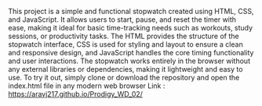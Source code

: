 This project is a simple and functional stopwatch created using HTML, CSS, and JavaScript. It allows users to start, pause, and reset the timer with ease, making it ideal for basic time-tracking needs such as workouts, study sessions, or productivity tasks. The HTML provides the structure of the stopwatch interface, CSS is used for styling and layout to ensure a clean and responsive design, and JavaScript handles the core timing functionality and user interactions. The stopwatch works entirely in the browser without any external libraries or dependencies, making it lightweight and easy to use. To try it out, simply clone or download the repository and open the index.html file in any modern web browser
Link :  https://aravj217.github.io/Prodigy_WD_02/
